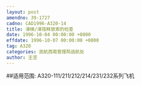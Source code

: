 ```yaml
---
layout: post
amendno: 39-1727
cadno: CAD1996-A320-14
title: 滑梯/滑筏释放索的检查
date: 1996-10-04 00:00:00 +0800
effdate: 1996-10-07 00:00:00 +0800
tag: A320
categories: 民航西南管理局适航处
author: 王坚
---
```


##适用范围:
A320-111/211/212/214/231/232系列飞机

